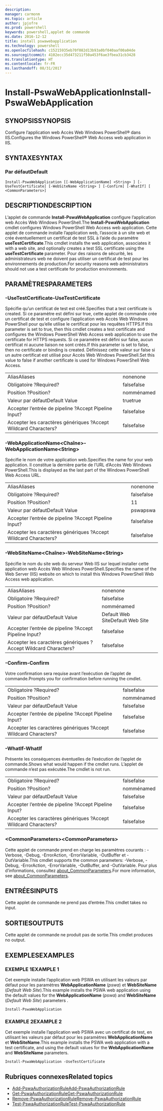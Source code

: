 ```yaml
---
description: 
manager: carmonm
ms.topic: article
author: jpjofre
ms.prod: powershell
keywords: powershell,applet de commande
ms.date: 2016-12-12
title: install pswawebapplication
ms.technology: powershell
ms.openlocfilehash: c15215935eb70f082d13b93a0bf040aaf00a04de
ms.sourcegitcommit: 4102ecc35d473211f50a453f6ae3fbea31cb3428
ms.translationtype: HT
ms.contentlocale: fr-FR
ms.lasthandoff: 08/31/2017
---
```

#  <a name="install-pswawebapplication"></a><span data-ttu-id="6d664-103">Install-PswaWebApplication</span><span class="sxs-lookup"><span data-stu-id="6d664-103">Install-PswaWebApplication</span></span>

##  <a name="synopsis"></a><span data-ttu-id="6d664-104">SYNOPSIS</span><span class="sxs-lookup"><span data-stu-id="6d664-104">SYNOPSIS</span></span>

<span data-ttu-id="6d664-105">Configure l’application web Accès Web Windows PowerShell® dans IIS.</span><span class="sxs-lookup"><span data-stu-id="6d664-105">Configures the Windows PowerShell® Web Access web application in IIS.</span></span>

## <a name="syntax"></a><span data-ttu-id="6d664-106">SYNTAXE</span><span class="sxs-lookup"><span data-stu-id="6d664-106">SYNTAX</span></span>

### <a name="default"></a><span data-ttu-id="6d664-107">Par défaut</span><span class="sxs-lookup"><span data-stu-id="6d664-107">Default</span></span>
```
Install-PswaWebApplication [[-WebApplicationName] <String> ] [-UseTestCertificate] [-WebSiteName <String> ] [-Confirm] [-WhatIf] [ <CommonParameters>]
```

## <a name="description"></a><span data-ttu-id="6d664-108">DESCRIPTION</span><span class="sxs-lookup"><span data-stu-id="6d664-108">DESCRIPTION</span></span>

<span data-ttu-id="6d664-109">L’applet de commande **Install-PswaWebApplication** configure l’application web Accès Web Windows PowerShell.</span><span class="sxs-lookup"><span data-stu-id="6d664-109">The **Install-PswaWebApplication** cmdlet configures Windows PowerShell Web Access web application.</span></span> <span data-ttu-id="6d664-110">Cette applet de commande installe l’application web, l’associe à un site web et crée éventuellement un certificat de test SSL à l’aide du paramètre **useTestCertificate**.</span><span class="sxs-lookup"><span data-stu-id="6d664-110">This cmdlet installs the web application, associates it with a web site, and optionally creates a test SSL certificate using the **useTestCertificate** parameter.</span></span> <span data-ttu-id="6d664-111">Pour des raisons de sécurité, les administrateurs web ne doivent pas utiliser un certificat de test pour les environnements de production.</span><span class="sxs-lookup"><span data-stu-id="6d664-111">For security reasons web administrators should not use a test certificate for production environments.</span></span>

## <a name="parameters"></a><span data-ttu-id="6d664-112">PARAMÈTRES</span><span class="sxs-lookup"><span data-stu-id="6d664-112">PARAMETERS</span></span>

### <a name="-usetestcertificate"></a><span data-ttu-id="6d664-113">-UseTestCertificate</span><span class="sxs-lookup"><span data-stu-id="6d664-113">-UseTestCertificate</span></span>

<span data-ttu-id="6d664-114">Spécifie qu’un certificat de test est créé.</span><span class="sxs-lookup"><span data-stu-id="6d664-114">Specifies that a test certificate is created.</span></span> <span data-ttu-id="6d664-115">Si ce paramètre est défini sur true, cette applet de commande crée un certificat de test et configure l’application web Accès Web Windows PowerShell pour qu’elle utilise le certificat pour les requêtes HTTPS.</span><span class="sxs-lookup"><span data-stu-id="6d664-115">If this parameter is set to true, then this cmdlet creates a test certificate and configures the Windows PowerShell Web Access web application to use the certificate for HTTPS requests.</span></span> <span data-ttu-id="6d664-116">Si ce paramètre est défini sur false, aucun certificat ni aucune liaison ne sont créés.</span><span class="sxs-lookup"><span data-stu-id="6d664-116">If this parameter is set to false, then no certificate or binding is created.</span></span> <span data-ttu-id="6d664-117">Définissez cette valeur sur false si un autre certificat est utilisé pour Accès Web Windows PowerShell.</span><span class="sxs-lookup"><span data-stu-id="6d664-117">Set this value to false if another certificate is used for Windows PowerShell Web Access.</span></span>

|||  
|-|-|
| <span data-ttu-id="6d664-118">Alias</span><span class="sxs-lookup"><span data-stu-id="6d664-118">Aliases</span></span>                              | <span data-ttu-id="6d664-119">none</span><span class="sxs-lookup"><span data-stu-id="6d664-119">none</span></span>                                 |
| <span data-ttu-id="6d664-120">Obligatoire ?</span><span class="sxs-lookup"><span data-stu-id="6d664-120">Required?</span></span>                            | <span data-ttu-id="6d664-121">false</span><span class="sxs-lookup"><span data-stu-id="6d664-121">false</span></span>                                |
| <span data-ttu-id="6d664-122">Position ?</span><span class="sxs-lookup"><span data-stu-id="6d664-122">Position?</span></span>                            | <span data-ttu-id="6d664-123">nommé</span><span class="sxs-lookup"><span data-stu-id="6d664-123">named</span></span>                                |
| <span data-ttu-id="6d664-124">Valeur par défaut</span><span class="sxs-lookup"><span data-stu-id="6d664-124">Default Value</span></span>                        | <span data-ttu-id="6d664-125">true</span><span class="sxs-lookup"><span data-stu-id="6d664-125">true</span></span>                                 |
| <span data-ttu-id="6d664-126">Accepter l’entrée de pipeline ?</span><span class="sxs-lookup"><span data-stu-id="6d664-126">Accept Pipeline Input?</span></span>               | <span data-ttu-id="6d664-127">false</span><span class="sxs-lookup"><span data-stu-id="6d664-127">false</span></span>                                |
| <span data-ttu-id="6d664-128">Accepter les caractères génériques ?</span><span class="sxs-lookup"><span data-stu-id="6d664-128">Accept Wildcard Characters?</span></span>          | <span data-ttu-id="6d664-129">false</span><span class="sxs-lookup"><span data-stu-id="6d664-129">false</span></span>                                |

### <a name="-webapplicationnameltstringgt"></a><span data-ttu-id="6d664-130">-WebApplicationName&lt;Chaîne&gt;</span><span class="sxs-lookup"><span data-stu-id="6d664-130">-WebApplicationName&lt;String&gt;</span></span>

<span data-ttu-id="6d664-131">Spécifie le nom de votre application web.</span><span class="sxs-lookup"><span data-stu-id="6d664-131">Specifies the name for your web application.</span></span> <span data-ttu-id="6d664-132">Il constitue la dernière partie de l’URL d’Accès Web Windows PowerShell.</span><span class="sxs-lookup"><span data-stu-id="6d664-132">This is displayed as the last part of the Windows PowerShell Web Access URL.</span></span>

|||  
|-|-|
| <span data-ttu-id="6d664-133">Alias</span><span class="sxs-lookup"><span data-stu-id="6d664-133">Aliases</span></span>                              | <span data-ttu-id="6d664-134">none</span><span class="sxs-lookup"><span data-stu-id="6d664-134">none</span></span>                                 |
| <span data-ttu-id="6d664-135">Obligatoire ?</span><span class="sxs-lookup"><span data-stu-id="6d664-135">Required?</span></span>                            | <span data-ttu-id="6d664-136">false</span><span class="sxs-lookup"><span data-stu-id="6d664-136">false</span></span>                                |
| <span data-ttu-id="6d664-137">Position ?</span><span class="sxs-lookup"><span data-stu-id="6d664-137">Position?</span></span>                            | <span data-ttu-id="6d664-138">1</span><span class="sxs-lookup"><span data-stu-id="6d664-138">1</span></span>                                    |
| <span data-ttu-id="6d664-139">Valeur par défaut</span><span class="sxs-lookup"><span data-stu-id="6d664-139">Default Value</span></span>                        | <span data-ttu-id="6d664-140">pswa</span><span class="sxs-lookup"><span data-stu-id="6d664-140">pswa</span></span>                                 |
| <span data-ttu-id="6d664-141">Accepter l’entrée de pipeline ?</span><span class="sxs-lookup"><span data-stu-id="6d664-141">Accept Pipeline Input?</span></span>               | <span data-ttu-id="6d664-142">false</span><span class="sxs-lookup"><span data-stu-id="6d664-142">false</span></span>                                |
| <span data-ttu-id="6d664-143">Accepter les caractères génériques ?</span><span class="sxs-lookup"><span data-stu-id="6d664-143">Accept Wildcard Characters?</span></span>          | <span data-ttu-id="6d664-144">false</span><span class="sxs-lookup"><span data-stu-id="6d664-144">false</span></span>                                |

### <a name="-websitenameltstringgt"></a><span data-ttu-id="6d664-145">-WebSiteName&lt;Chaîne&gt;</span><span class="sxs-lookup"><span data-stu-id="6d664-145">-WebSiteName&lt;String&gt;</span></span>

<span data-ttu-id="6d664-146">Spécifie le nom du site web du serveur Web IIS sur lequel installer cette application web Accès Web Windows PowerShell.</span><span class="sxs-lookup"><span data-stu-id="6d664-146">Specifies the name of the Web Server (IIS) website on which to install this Windows PowerShell Web Access web application.</span></span>

|||  
|-|-|
| <span data-ttu-id="6d664-147">Alias</span><span class="sxs-lookup"><span data-stu-id="6d664-147">Aliases</span></span>                              | <span data-ttu-id="6d664-148">none</span><span class="sxs-lookup"><span data-stu-id="6d664-148">none</span></span>                                 |
| <span data-ttu-id="6d664-149">Obligatoire ?</span><span class="sxs-lookup"><span data-stu-id="6d664-149">Required?</span></span>                            | <span data-ttu-id="6d664-150">false</span><span class="sxs-lookup"><span data-stu-id="6d664-150">false</span></span>                                |
| <span data-ttu-id="6d664-151">Position ?</span><span class="sxs-lookup"><span data-stu-id="6d664-151">Position?</span></span>                            | <span data-ttu-id="6d664-152">nommé</span><span class="sxs-lookup"><span data-stu-id="6d664-152">named</span></span>                                |
| <span data-ttu-id="6d664-153">Valeur par défaut</span><span class="sxs-lookup"><span data-stu-id="6d664-153">Default Value</span></span>                        | <span data-ttu-id="6d664-154">Default Web Site</span><span class="sxs-lookup"><span data-stu-id="6d664-154">Default Web Site</span></span>                     |
| <span data-ttu-id="6d664-155">Accepter l’entrée de pipeline ?</span><span class="sxs-lookup"><span data-stu-id="6d664-155">Accept Pipeline Input?</span></span>               | <span data-ttu-id="6d664-156">false</span><span class="sxs-lookup"><span data-stu-id="6d664-156">false</span></span>                                |
| <span data-ttu-id="6d664-157">Accepter les caractères génériques ?</span><span class="sxs-lookup"><span data-stu-id="6d664-157">Accept Wildcard Characters?</span></span>          | <span data-ttu-id="6d664-158">false</span><span class="sxs-lookup"><span data-stu-id="6d664-158">false</span></span>                                |

### <a name="-confirm"></a><span data-ttu-id="6d664-159">-Confirm</span><span class="sxs-lookup"><span data-stu-id="6d664-159">-Confirm</span></span>

<span data-ttu-id="6d664-160">Votre confirmation sera requise avant l’exécution de l’applet de commande.</span><span class="sxs-lookup"><span data-stu-id="6d664-160">Prompts you for confirmation before running the cmdlet.</span></span>

|||  
|-|-|
| <span data-ttu-id="6d664-161">Obligatoire ?</span><span class="sxs-lookup"><span data-stu-id="6d664-161">Required?</span></span>                            | <span data-ttu-id="6d664-162">false</span><span class="sxs-lookup"><span data-stu-id="6d664-162">false</span></span>                                |
| <span data-ttu-id="6d664-163">Position ?</span><span class="sxs-lookup"><span data-stu-id="6d664-163">Position?</span></span>                            | <span data-ttu-id="6d664-164">nommé</span><span class="sxs-lookup"><span data-stu-id="6d664-164">named</span></span>                                |
| <span data-ttu-id="6d664-165">Valeur par défaut</span><span class="sxs-lookup"><span data-stu-id="6d664-165">Default Value</span></span>                        | <span data-ttu-id="6d664-166">false</span><span class="sxs-lookup"><span data-stu-id="6d664-166">false</span></span>                                |
| <span data-ttu-id="6d664-167">Accepter l’entrée de pipeline ?</span><span class="sxs-lookup"><span data-stu-id="6d664-167">Accept Pipeline Input?</span></span>               | <span data-ttu-id="6d664-168">false</span><span class="sxs-lookup"><span data-stu-id="6d664-168">false</span></span>                                |
| <span data-ttu-id="6d664-169">Accepter les caractères génériques ?</span><span class="sxs-lookup"><span data-stu-id="6d664-169">Accept Wildcard Characters?</span></span>          | <span data-ttu-id="6d664-170">false</span><span class="sxs-lookup"><span data-stu-id="6d664-170">false</span></span>                                |

### <a name="-whatif"></a><span data-ttu-id="6d664-171">-WhatIf</span><span class="sxs-lookup"><span data-stu-id="6d664-171">-WhatIf</span></span>

<span data-ttu-id="6d664-172">Présente les conséquences éventuelles de l’exécution de l’applet de commande.</span><span class="sxs-lookup"><span data-stu-id="6d664-172">Shows what would happen if the cmdlet runs.</span></span>
<span data-ttu-id="6d664-173">L’applet de commande n’est pas exécutée.</span><span class="sxs-lookup"><span data-stu-id="6d664-173">The cmdlet is not run.</span></span>

|||  
|-|-|
| <span data-ttu-id="6d664-174">Obligatoire ?</span><span class="sxs-lookup"><span data-stu-id="6d664-174">Required?</span></span>                            | <span data-ttu-id="6d664-175">false</span><span class="sxs-lookup"><span data-stu-id="6d664-175">false</span></span>                                |
| <span data-ttu-id="6d664-176">Position ?</span><span class="sxs-lookup"><span data-stu-id="6d664-176">Position?</span></span>                            | <span data-ttu-id="6d664-177">nommé</span><span class="sxs-lookup"><span data-stu-id="6d664-177">named</span></span>                                |
| <span data-ttu-id="6d664-178">Valeur par défaut</span><span class="sxs-lookup"><span data-stu-id="6d664-178">Default Value</span></span>                        | <span data-ttu-id="6d664-179">false</span><span class="sxs-lookup"><span data-stu-id="6d664-179">false</span></span>                                |
| <span data-ttu-id="6d664-180">Accepter l’entrée de pipeline ?</span><span class="sxs-lookup"><span data-stu-id="6d664-180">Accept Pipeline Input?</span></span>               | <span data-ttu-id="6d664-181">false</span><span class="sxs-lookup"><span data-stu-id="6d664-181">false</span></span>                                |
| <span data-ttu-id="6d664-182">Accepter les caractères génériques ?</span><span class="sxs-lookup"><span data-stu-id="6d664-182">Accept Wildcard Characters?</span></span>          | <span data-ttu-id="6d664-183">false</span><span class="sxs-lookup"><span data-stu-id="6d664-183">false</span></span>                                |

### <a name="ltcommonparametersgt"></a><span data-ttu-id="6d664-184">&lt;CommonParameters&gt;</span><span class="sxs-lookup"><span data-stu-id="6d664-184">&lt;CommonParameters&gt;</span></span>

<span data-ttu-id="6d664-185">Cette applet de commande prend en charge les paramètres courants : -Verbose, -Debug, -ErrorAction, -ErrorVariable, -OutBuffer et -OutVariable.</span><span class="sxs-lookup"><span data-stu-id="6d664-185">This cmdlet supports the common parameters: -Verbose, -Debug, -ErrorAction, -ErrorVariable, -OutBuffer, and -OutVariable.</span></span>
<span data-ttu-id="6d664-186">Pour plus d’informations, consultez [about_CommonParameters](http://go.microsoft.com/fwlink/p/?LinkID=113216).</span><span class="sxs-lookup"><span data-stu-id="6d664-186">For more information, see [about_CommonParameters](http://go.microsoft.com/fwlink/p/?LinkID=113216).</span></span>

## <a name="inputs"></a><span data-ttu-id="6d664-187">ENTRÉES</span><span class="sxs-lookup"><span data-stu-id="6d664-187">INPUTS</span></span>

<span data-ttu-id="6d664-188">Cette applet de commande ne prend pas d’entrée.</span><span class="sxs-lookup"><span data-stu-id="6d664-188">This cmdlet takes no input.</span></span>

##  <a name="outputs"></a><span data-ttu-id="6d664-189">SORTIES</span><span class="sxs-lookup"><span data-stu-id="6d664-189">OUTPUTS</span></span>

<span data-ttu-id="6d664-190">Cette applet de commande ne produit pas de sortie.</span><span class="sxs-lookup"><span data-stu-id="6d664-190">This cmdlet produces no output.</span></span>

## <a name="examples"></a><span data-ttu-id="6d664-191">EXEMPLES</span><span class="sxs-lookup"><span data-stu-id="6d664-191">EXAMPLES</span></span>

### <a name="example-1"></a><span data-ttu-id="6d664-192">EXEMPLE 1</span><span class="sxs-lookup"><span data-stu-id="6d664-192">EXAMPLE 1</span></span>

<span data-ttu-id="6d664-193">Cet exemple installe l’application web PSWA en utilisant les valeurs par défaut pour les paramètres **WebApplicationName** (*pswa*) et **WebSiteName** (*Default Web Site*).</span><span class="sxs-lookup"><span data-stu-id="6d664-193">This example installs the PSWA web application using the default values for the **WebApplicationName** (*pswa*) and **WebSiteName** (*Default Web Site*) parameters .</span></span>

```
Install-PswaWebApplication
```

### <a name="example-2"></a><span data-ttu-id="6d664-194">EXAMPLE 2</span><span class="sxs-lookup"><span data-stu-id="6d664-194">EXAMPLE 2</span></span>

<span data-ttu-id="6d664-195">Cet exemple installe l’application web PSWA avec un certificat de test, en utilisant les valeurs par défaut pour les paramètres **WebApplicationName** et **WebSiteName**.</span><span class="sxs-lookup"><span data-stu-id="6d664-195">This example installs the PSWA web application with a test certificate, and using the default values for the **WebApplicationName** and **WebSiteName** parameters.</span></span>

```
Install-PswaWebApplication -UseTestCertificate
```

##  <a name="related-topics"></a><span data-ttu-id="6d664-196">Rubriques connexes</span><span class="sxs-lookup"><span data-stu-id="6d664-196">Related topics</span></span>

-  [<span data-ttu-id="6d664-197">Add-PswaAuthorizationRule</span><span class="sxs-lookup"><span data-stu-id="6d664-197">Add-PswaAuthorizationRule</span></span>](add-pswaauthorizationrule.md)
-  [<span data-ttu-id="6d664-198">Get-PswaAuthorizationRule</span><span class="sxs-lookup"><span data-stu-id="6d664-198">Get-PswaAuthorizationRule</span></span>](get-pswaauthorizationrule.md)
-  [<span data-ttu-id="6d664-199">Remove-PswaAuthorizationRule</span><span class="sxs-lookup"><span data-stu-id="6d664-199">Remove-PswaAuthorizationRule</span></span>](remove-pswaauthorizationrule.md)
-  [<span data-ttu-id="6d664-200">Test-PswaAuthorizationRule</span><span class="sxs-lookup"><span data-stu-id="6d664-200">Test-PswaAuthorizationRule</span></span>](test-pswaauthorizationrule.md)
